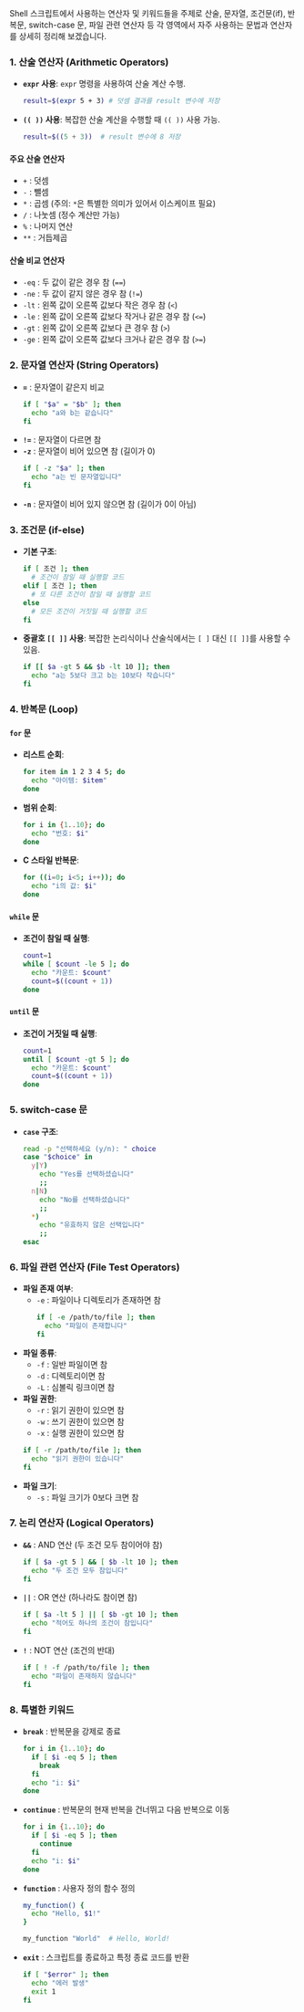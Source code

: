 Shell 스크립트에서 사용하는 연산자 및 키워드들을 주제로 산술, 문자열, 조건문(if), 반복문, switch-case 문, 파일 관련 연산자 등 각 영역에서 자주 사용하는 문법과 연산자를 상세히 정리해 보겠습니다.

### 1. 산술 연산자 (Arithmetic Operators)
- **`expr` 사용**: `expr` 명령을 사용하여 산술 계산 수행. 
  ```sh
  result=$(expr 5 + 3) # 덧셈 결과를 result 변수에 저장
  ```
- **`(( ))` 사용**: 복잡한 산술 계산을 수행할 때 `(( ))` 사용 가능.
  ```sh
  result=$((5 + 3))  # result 변수에 8 저장
  ```

#### 주요 산술 연산자
- `+` : 덧셈
- `-` : 뺄셈
- `*` : 곱셈 (주의: `*`은 특별한 의미가 있어서 이스케이프 필요)
- `/` : 나눗셈 (정수 계산만 가능)
- `%` : 나머지 연산
- `**` : 거듭제곱

#### 산술 비교 연산자
- `-eq` : 두 값이 같은 경우 참 (`==`)
- `-ne` : 두 값이 같지 않은 경우 참 (`!=`)
- `-lt` : 왼쪽 값이 오른쪽 값보다 작은 경우 참 (`<`)
- `-le` : 왼쪽 값이 오른쪽 값보다 작거나 같은 경우 참 (`<=`)
- `-gt` : 왼쪽 값이 오른쪽 값보다 큰 경우 참 (`>`)
- `-ge` : 왼쪽 값이 오른쪽 값보다 크거나 같은 경우 참 (`>=`)

### 2. 문자열 연산자 (String Operators)
- **`=`** : 문자열이 같은지 비교
  ```sh
  if [ "$a" = "$b" ]; then
    echo "a와 b는 같습니다"
  fi
  ```
- **`!=`** : 문자열이 다르면 참
- **`-z`** : 문자열이 비어 있으면 참 (길이가 0)
  ```sh
  if [ -z "$a" ]; then
    echo "a는 빈 문자열입니다"
  fi
  ```
- **`-n`** : 문자열이 비어 있지 않으면 참 (길이가 0이 아님)

### 3. 조건문 (if-else)
- **기본 구조**:
  ```sh
  if [ 조건 ]; then
    # 조건이 참일 때 실행할 코드
  elif [ 조건 ]; then
    # 또 다른 조건이 참일 때 실행할 코드
  else
    # 모든 조건이 거짓일 때 실행할 코드
  fi
  ```
- **중괄호 `[[ ]]` 사용**: 복잡한 논리식이나 산술식에서는 `[ ]` 대신 `[[ ]]`를 사용할 수 있음.
  ```sh
  if [[ $a -gt 5 && $b -lt 10 ]]; then
    echo "a는 5보다 크고 b는 10보다 작습니다"
  fi
  ```
  
### 4. 반복문 (Loop)
#### `for` 문
- **리스트 순회**:
  ```sh
  for item in 1 2 3 4 5; do
    echo "아이템: $item"
  done
  ```
- **범위 순회**:
  ```sh
  for i in {1..10}; do
    echo "번호: $i"
  done
  ```
- **C 스타일 반복문**:
  ```sh
  for ((i=0; i<5; i++)); do
    echo "i의 값: $i"
  done
  ```

#### `while` 문
- **조건이 참일 때 실행**:
  ```sh
  count=1
  while [ $count -le 5 ]; do
    echo "카운트: $count"
    count=$((count + 1))
  done
  ```

#### `until` 문
- **조건이 거짓일 때 실행**:
  ```sh
  count=1
  until [ $count -gt 5 ]; do
    echo "카운트: $count"
    count=$((count + 1))
  done
  ```

### 5. switch-case 문
- **`case` 구조**:
  ```sh
  read -p "선택하세요 (y/n): " choice
  case "$choice" in
    y|Y)
      echo "Yes를 선택하셨습니다"
      ;;
    n|N)
      echo "No를 선택하셨습니다"
      ;;
    *)
      echo "유효하지 않은 선택입니다"
      ;;
  esac
  ```

### 6. 파일 관련 연산자 (File Test Operators)
- **파일 존재 여부**:
  - `-e` : 파일이나 디렉토리가 존재하면 참
    ```sh
    if [ -e /path/to/file ]; then
      echo "파일이 존재합니다"
    fi
    ```
- **파일 종류**:
  - `-f` : 일반 파일이면 참
  - `-d` : 디렉토리이면 참
  - `-L` : 심볼릭 링크이면 참
- **파일 권한**:
  - `-r` : 읽기 권한이 있으면 참
  - `-w` : 쓰기 권한이 있으면 참
  - `-x` : 실행 권한이 있으면 참
  ```sh
  if [ -r /path/to/file ]; then
    echo "읽기 권한이 있습니다"
  fi
  ```
- **파일 크기**:
  - `-s` : 파일 크기가 0보다 크면 참

### 7. 논리 연산자 (Logical Operators)
- **`&&`** : AND 연산 (두 조건 모두 참이어야 참)
  ```sh
  if [ $a -gt 5 ] && [ $b -lt 10 ]; then
    echo "두 조건 모두 참입니다"
  fi
  ```
- **`||`** : OR 연산 (하나라도 참이면 참)
  ```sh
  if [ $a -lt 5 ] || [ $b -gt 10 ]; then
    echo "적어도 하나의 조건이 참입니다"
  fi
  ```
- **`!`** : NOT 연산 (조건의 반대)
  ```sh
  if [ ! -f /path/to/file ]; then
    echo "파일이 존재하지 않습니다"
  fi
  ```

### 8. 특별한 키워드
- **`break`** : 반복문을 강제로 종료
  ```sh
  for i in {1..10}; do
    if [ $i -eq 5 ]; then
      break
    fi
    echo "i: $i"
  done
  ```
- **`continue`** : 반복문의 현재 반복을 건너뛰고 다음 반복으로 이동
  ```sh
  for i in {1..10}; do
    if [ $i -eq 5 ]; then
      continue
    fi
    echo "i: $i"
  done
  ```
- **`function`** : 사용자 정의 함수 정의
  ```sh
  my_function() {
    echo "Hello, $1!"
  }

  my_function "World"  # Hello, World!
  ```
  
- **`exit`** : 스크립트를 종료하고 특정 종료 코드를 반환
  ```sh
  if [ "$error" ]; then
    echo "에러 발생"
    exit 1
  fi
  ```